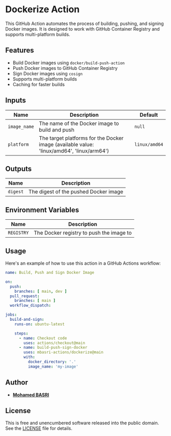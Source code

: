 # Dockerize Action

This GitHub Action automates the process of building, pushing, and signing Docker images. It is designed to work with GitHub Container Registry and supports multi-platform builds.

## Features

- Build Docker images using `docker/build-push-action`
- Push Docker images to GitHub Container Registry
- Sign Docker images using `cosign`
- Supports multi-platform builds
- Caching for faster builds

## Inputs

| Name          | Description                                                                               | Default       |
|---------------|-------------------------------------------------------------------------------------------|---------------|
| `image_name`  | The name of the Docker image to build and push                                            | `null`    |
| `platform`    | The target platforms for the Docker image (available value: 'linux/amd64', 'linux/arm64') | `linux/amd64` |

## Outputs

| Name          | Description                                      |
|---------------|--------------------------------------------------|
| `digest`      | The digest of the pushed Docker image            |

## Environment Variables

| Name                | Description                                      |
|---------------------|--------------------------------------------------|
| `REGISTRY`          | The Docker registry to push the image to         |

## Usage

Here's an example of how to use this action in a GitHub Actions workflow:

```yaml
name: Build, Push and Sign Docker Image

on:
  push:
    branches: [ main, dev ]
  pull_request:
    branches: [ main ]
  workflow_dispatch:

jobs:
  build-and-sign:
    runs-on: ubuntu-latest

    steps:
      - name: Checkout code
        uses: actions/checkout@main
      - name: build-push-sign-docker
        uses: mbasri-actions/dockerize@main
        with:
          docker_directory: '.'
          image_name: 'my-image'
```

## Author

* [**Mohamed BASRI**](https://github.com/mbasri)

## License

This is free and unencumbered software released into the public domain. See the [LICENSE](./LICENSE) file for details.
